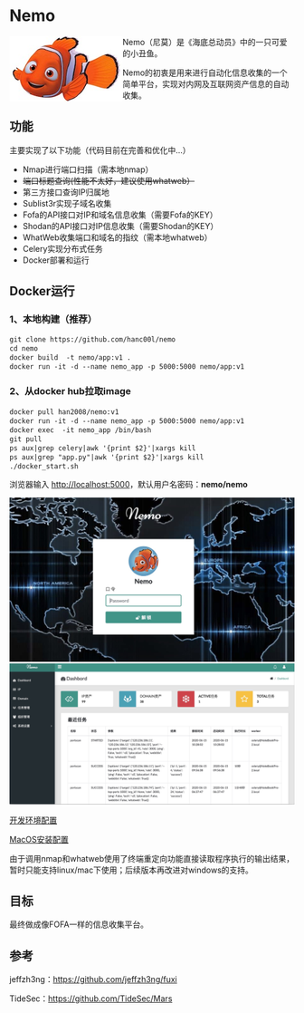 # Nemo

<img src="docs/nemo.jpg" alt="nemo" align="left"/>

Nemo（尼莫）是《海底总动员》中的一只可爱的小丑鱼。

Nemo的初衷是用来进行自动化信息收集的一个简单平台，实现对内网及互联网资产信息的自动收集。

## 


## 功能

主要实现了以下功能（代码目前在完善和优化中...）

- Nmap进行端口扫描（需本地nmap）
- ~~端口标题查询(性能不太好，建议使用whatweb）~~
- 第三方接口查询IP归属地
- Sublist3r实现子域名收集
- Fofa的API接口对IP和域名信息收集（需要Fofa的KEY）
- Shodan的API接口对IP信息收集（需要Shodan的KEY）
- WhatWeb收集端口和域名的指纹（需本地whatweb）
- Celery实现分布式任务
- Docker部署和运行



## Docker运行

### 1、本地构建（推荐）

```shell
git clone https://github.com/hanc00l/nemo
cd nemo
docker build  -t nemo/app:v1 .
docker run -it -d --name nemo_app -p 5000:5000 nemo/app:v1
```

### 2、从docker hub拉取image

```
docker pull han2008/nemo:v1
docker run -it -d --name nemo_app -p 5000:5000 nemo/app:v1
docker exec  -it nemo_app /bin/bash
git pull
ps aux|grep celery|awk '{print $2}'|xargs kill
ps aux|grep "app.py"|awk '{print $2}'|xargs kill
./docker_start.sh
```

浏览器输入 [http://localhost:5000](http://localhost:5000)，默认用户名密码：**nemo/nemo**


<img src="docs/login.jpg" alt="login" />

<img src="docs/dashbord.jpg" alt="dashbord"  />



[开发环境配置](docs/config.md)

[MacOS安装配置](docs/install_mac.md)

由于调用nmap和whatweb使用了终端重定向功能直接读取程序执行的输出结果，暂时只能支持linux/mac下使用；后续版本再改进对windows的支持。


## 目标

最终做成像FOFA一样的信息收集平台。



## 参考

jeffzh3ng：https://github.com/jeffzh3ng/fuxi

TideSec：https://github.com/TideSec/Mars